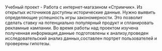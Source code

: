 Учебный проект - Работа с интернет-магазином «Стримчик». 
Из открытых источников доступны исторические данные. Нужно выявить определяющие успешность игры закономерности.
Это позволит сделать ставку на потенциально популярный продукт и спланировать рекламные кампании.
Во время работы над проектом изучена полученная информация,данные подготовлены к анализу,проведен исследовательский анализ данных,составлен портрет пользователей и проверены гипотезы.